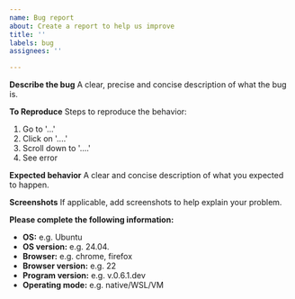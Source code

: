 ```yaml
---
name: Bug report
about: Create a report to help us improve
title: ''
labels: bug
assignees: ''

---
```


**Describe the bug**
A clear, precise and concise description of what the bug is.

**To Reproduce**
Steps to reproduce the behavior:
1. Go to '...'
2. Click on '....'
3. Scroll down to '....'
4. See error

**Expected behavior**
A clear and concise description of what you expected to happen.

**Screenshots**
If applicable, add screenshots to help explain your problem.

**Please complete the following information:**
 - **OS:** e.g. Ubuntu
 - **OS version:** e.g. 24.04.
 - **Browser:** e.g. chrome, firefox
 - **Browser version:** e.g. 22
 - **Program version:** e.g. v.0.6.1.dev
 - **Operating mode:** e.g. native/WSL/VM
